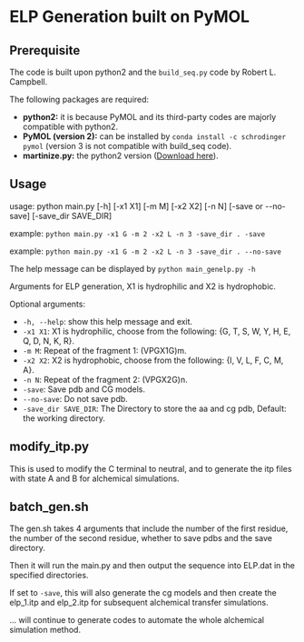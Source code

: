 # ELP Generation built on PyMOL

## Prerequisite 
The code is built upon python2 and the `build_seq.py` code by Robert L. Campbell.

The following packages are required:
- **python2:** it is because PyMOL and its third-party codes are majorly compatible with python2.
- **PyMOL (version 2):** can be installed by `conda install -c schrodinger pymol` (version 3 is not compatible with build_seq code).
- **martinize.py:** the python2 version ([Download here](http://cgmartini.nl/index.php/tools2/proteins-and-bilayers/204-martinize)).

## Usage

usage: python main.py [-h] [-x1 X1] [-m M] [-x2 X2] [-n N] [-save or --no-save] [-save_dir SAVE_DIR]

example: `python main.py -x1 G -m 2 -x2 L -n 3 -save_dir . -save`

example: `python main.py -x1 G -m 2 -x2 L -n 3 -save_dir . --no-save`

The help message can be displayed by `python main_genelp.py -h`

Arguments for ELP generation, X1 is hydrophilic and X2 is hydrophobic.

Optional arguments:
- `-h, --help`: show this help message and exit.
- `-x1 X1`: X1 is hydrophilic, choose from the following: {G, T, S, W, Y, H, E, Q, D, N, K, R}.
- `-m M`: Repeat of the fragment 1: (VPGX1G)m.
- `-x2 X2`: X2 is hydrophobic, choose from the following: {I, V, L, F, C, M, A}.
- `-n N`: Repeat of the fragment 2: (VPGX2G)n.
- `-save`: Save pdb and CG models.
- `--no-save`: Do not save pdb.
- `-save_dir SAVE_DIR`: The Directory to store the aa and cg pdb, Default: the working directory.

## modify_itp.py

This is used to modify the C terminal to neutral, and to generate the itp files with state A and B for alchemical simulations.

## batch_gen.sh

The gen.sh takes 4 arguments that include the number of the first residue, the number of the second residue, whether to save pdbs and the save directory.

Then it will run the main.py and then output the sequence into ELP.dat in the specified directories.

If set to `-save`, this will also generate the cg models and then create the elp_1.itp and elp_2.itp for subsequent alchemical transfer simulations.

... will continue to generate codes to automate the whole alchemical simulation method.